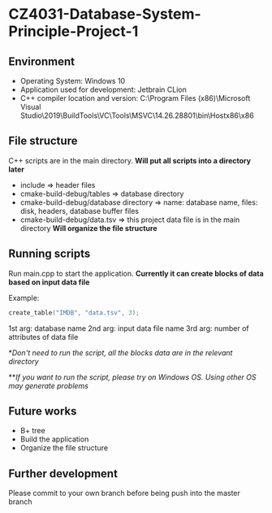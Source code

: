# CZ4031-Database-System-Principle-Project-1

## Environment
- Operating System: Windows 10
- Application used for development: Jetbrain CLion
- C++ compiler location and version: C:\Program Files (x86)\Microsoft Visual Studio\2019\BuildTools\VC\Tools\MSVC\14.26.28801\bin\Hostx86\x86

## File structure
C++ scripts are in the main directory. **Will put all scripts into a directory later**
- include => header files
- cmake-build-debug/tables => database directory
- cmake-build-debug/database directory => name: database name, files: disk, headers, database buffer files
- cmake-build-debug/data.tsv => this project data file is in the main directory **Will organize the file structure**

## Running scripts
Run main.cpp to start the application. **Currently it can create blocks of data based on input data file**

Example:
```C++
create_table("IMDB", "data.tsv", 3);
```
1st arg: database name
2nd arg: input data file name
3rd arg: number of attributes of data file 

**Don't need to run the script, all the blocks data are in the relevant directory*

***If you want to run the script, please try on Windows OS. Using other OS may generate problems*

## Future works
- B+ tree
- Build the application
- Organize the file structure

## Further development
Please commit to your own branch before being push into the master branch

